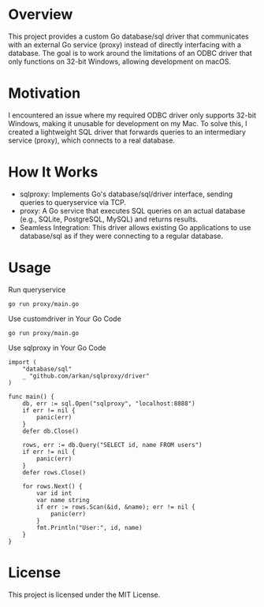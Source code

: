 # Overview

This project provides a custom Go database/sql driver that communicates with an external Go service (proxy) instead of directly interfacing with a database. The goal is to work around the limitations of an ODBC driver that only functions on 32-bit Windows, allowing development on macOS.

# Motivation

I encountered an issue where my required ODBC driver only supports 32-bit Windows, making it unusable for development on my Mac. To solve this, I created a lightweight SQL driver that forwards queries to an intermediary service (proxy), which connects to a real database.

# How It Works

- sqlproxy: Implements Go's database/sql/driver interface, sending queries to queryservice via TCP.
- proxy: A Go service that executes SQL queries on an actual database (e.g., SQLite, PostgreSQL, MySQL) and returns results.
- Seamless Integration: This driver allows existing Go applications to use database/sql as if they were connecting to a regular database.

# Usage
Run queryservice

```
go run proxy/main.go
```

Use customdriver in Your Go Code

```
go run proxy/main.go
```
Use sqlproxy in Your Go Code

```
import (
    "database/sql"
    _ "github.com/arkan/sqlproxy/driver"
)

func main() {
    db, err := sql.Open("sqlproxy", "localhost:8888")
    if err != nil {
        panic(err)
    }
    defer db.Close()

    rows, err := db.Query("SELECT id, name FROM users")
    if err != nil {
        panic(err)
    }
    defer rows.Close()

    for rows.Next() {
        var id int
        var name string
        if err := rows.Scan(&id, &name); err != nil {
            panic(err)
        }
        fmt.Println("User:", id, name)
    }
}
```

# License
This project is licensed under the MIT License.

